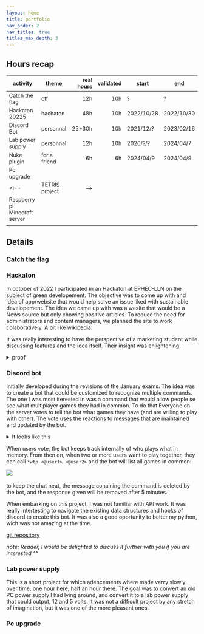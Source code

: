```yaml
---
layout: home
title: portfolio
nav_order: 2
nav_titles: true
titles_max_depth: 3
---
```

## Hours recap

| activity | theme | real hours | validated | start | end |
| --- | --- | ---:| ---:| --- | --- |
| Catch the flag | ctf | 12h | 10h | ? | ? |
| Hackaton 20225 | hachaton | 48h | 10h | 2022/10/28 | 2022/10/30 | 
| Discord Bot | personnal | 25~30h | 10h | 2021/12/? | 2023/02/16 |
| Lab power supply | personnal | 12h | 10h | 2020/?/? | 2024/04/7 |
| Nuke plugin | for a friend | 6h | 6h | 2024/04/9 | 2024/04/9 |
| Pc upgrade |
<!--| TETRIS project |-->
| Raspberry pi Minecraft server |
||

## Details

### Catch the flag

### Hackaton
In october of 2022 I participated in an Hackaton at EPHEC-LLN on the subject of green developement. The objective was to come up with and idea of app/website that would help solve an issue liked with sustainable developement. The idea we came up with was a wesite that would be a News source but only chowing positive articles. To reduce the need for administrators and content managers, we planned the site to work colaboratively. A bit like wikipedia.

It was really interesting to have the perspective of a marketing student while discussing features and the idea itself. Their insight was enlightening.

<details markdown="block">
<summary>proof</summary>

![](/assets/hackaton.jpg)
</details>

### Discord bot
Initially developed during the revisions of the January exams. The idea was to create a bot that could be customized to recognize multiple commands. The one I was most iterested in was a command that would allow people se see what multiplayer games they had in common. To do that Everyone on the server votes to tell the bot what games they have (and are willing to play with other). The vote uses the reactions to messages that are maintained and updated by the bot.

<details markdown="block">
<summary>It looks like this</summary>

![](https://cdn.discordapp.com/attachments/566710939760721933/1226506006981247036/image.png?ex=662503bb&is=66128ebb&hm=be425f0d64b9dff752236f6c25aa798d1de6b708424bf1fc7d0e6c7e850f1234&)
![](https://cdn.discordapp.com/attachments/566710939760721933/1226506221972881469/image.png?ex=662503ee&is=66128eee&hm=1a2430b4751bf6d44faebea2362ce34e113e2353306ec041735f95fb3bf9af84&)
![](https://cdn.discordapp.com/attachments/566710939760721933/1226506334426501262/image.png?ex=66250409&is=66128f09&hm=f9a1c185d2c4bddc05961fa4ac1d6a745403f55e78ec275653ff39353e0861c8&)
</details>

When users vote, the bot keeps track internally of who plays what in memory. From then on, when two or more users want to play together, they can call `*wtp <@user1> <@user2>` and the bot will list all games in common:

![](https://cdn.discordapp.com/attachments/566710939760721933/1226508677624627200/image.png?ex=66250638&is=66129138&hm=ccf2214e79095ca07775982f2a78f92c2332652baf295fd87003bd8c1d01ba55&)

to keep the chat neat, the message conaining the command is deleted by the bot, and the response given will be removed after 5 minutes.

When embarking on this project, I was not familiar with API work. It was really intertesting to navigate the existing data structures and hooks of discord to create this bot. It was also a good oportunity to better my python, wich was not amazing at the time.

[git repository](https://github.com/mux99/Nawak-Bot)

*note: Reader, I would be delighted to discuss it further with you if you are interested ^^*

### Lab power supply
This is a short project for which adencements where made verry slowly over time, one hour here, half an hour there. The goal was to convert an old PC power supply I had lying around, and convert it to a lab power supply that could output, 12 and 5 volts. It was not a difficult project by any stretch of imagination, but it was one of the more pleasant ones.

### Pc upgrade

<!--### TETRIS project-->